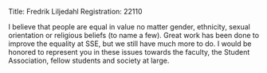 Title: Fredrik Liljedahl
Registration: 22110

I believe that people are equal in value no matter gender, ethnicity, sexual orientation or religious beliefs (to name a few). Great work has been done to improve the equality at SSE, but we still have much more to do. I would be honored to represent you in these issues towards the faculty, the Student Association, fellow students and society at large.
